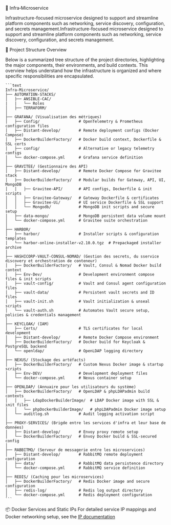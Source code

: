 🧩 Infra‑Microservice

Infrastructure-focused microservice designed to support and streamline platform components such as networking, service discovery, configuration, and secrets management.Infrastructure-focused microservice designed to support and streamline platform components such as networking, service discovery, configuration, and secrets management.

📁 Project Structure Overview

Below is a summarized tree structure of the project directories, highlighting the major components, their environments, and build contexts. This overview helps understand how the infrastructure is organized and where specific responsibilities are encapsulated.


    ```text
    Infra-Microservice/
    ├── AUTOMATION-STACKS/
    │   ├── ANSIBLE-CAC/ 
    |   |   └── Roles                    
    │   ├── TERRAFORM/                 
    │
    ├── GRAFANA/ (Visualisation des métriques)
    │   ├── Config/                 # OpenTelemetry & Prometheus configuration files
    │   ├── Distant-develop/        # Remote deployment configs (Docker Compose)
    │   ├── DockerBuilderFactory/   # Docker build context, Dockerfile & SSL certs
    │   ├── config/                 # Alternative or legacy telemetry configs
    │   └── docker-compose.yml      # Grafana service definition
    │
    ├── GRAVITEE/ (Gestionnaire des API)
    │   ├── Distant-develop/        # Remote Docker Compose for Gravitee stack
    │   ├── DockerBuilderFactory/   # Modular builds for Gateway, API, UI, MongoDB
    │   │   ├── Gravitee-API/       # API configs, Dockerfile & init scripts
    │   │   ├── Gravitee-Gateway/   # Gateway Dockerfile & certificates
    │   │   ├── Gravitee-Ui/        # UI service Dockerfile & SSL support
    │   │   └── Mongodb/            # MongoDB init scripts and secure setup
    │   ├── data-mongo/             # MongoDB persistent data volume mount
    │   └── docker-compose.yml      # Gravitee suite orchestration
    │
    ├── HARBOR/
    │   ├── harbor/                 # Installer scripts & configuration templates
    │   └── harbor-online-installer-v2.10.0.tgz  # Prepackaged installer archive
    │
    ├── HASHICORP-VAULT-CONSUL-NOMAD/ (Gestion des secrets, du sservice discovery et orchestration de conteneur)
    │   ├── DockerBuilderFactory/   # Vault, Consul & Nomad Docker build context
    │   ├── Env-Dev/                # Development environment compose files & init scripts
    │   ├── vault-config/           # Vault and Consul agent configuration files
    │   ├── vault-data/             # Persistent vault secrets and ID files
    │   ├── vault-init.sh           # Vault initialization & unseal scripts
    │   └── vault-auth.sh           # Automates Vault secure setup, policies & credentials management
    │
    ├── KEYCLOAK/ (IAM)
    │   ├── Certs/                  # TLS certificates for local development
    │   ├── Distant-develop/        # Remote Docker Compose environment
    │   ├── DockerBuilderFactory/   # Docker build for Keycloak & PostgreSQL backend
    │   └── openldap/               # OpenLDAP logging directory
    │
    ├── NEXUS/ (Stockage des artéfacts)
    │   ├── DockerBuilderFactory/   # Custom Nexus Docker image & startup scripts
    │   ├── Env-DEV/                # Development deployment files
    │   └── docker-compose.yml      # Nexus container setup
    │
    ├── OPENLDAP/ (Annuaire pour les utilisateurs du système)
    │   ├── DockerBuilderFactory/   # OpenLDAP & phpLDAPadmin build contexts
    │   │   ├── LdapDockerBuilderImage/  # LDAP Docker image with SSL & init files
    │   │   └── phpDockerBuilderImage/   # phpLDAPadmin Docker image setup
    │   └── auditlog.sh             # Audit logging activation script
    │
    ├── PROXY-SERVICES/ (Brigde entre les services d'infra et leur base de données)
    │   ├── Distant-develop/        # Envoy proxy remote setup
    │   └── DockerBuilderFactory/   # Envoy Docker build & SSL-secured config
    │
    ├── RABBITMQ/ (Serveur de messagerie entre les microservices)
    │   ├── Distant-develop/        # RabbitMQ remote deployment configuration
    │   ├── data/                   # RabbitMQ data persistence directory
    │   └── docker-compose.yml      # RabbitMQ service definition
    │
    ├── REDIS/ (Caching pour les microservices)
    │   ├── DockerBuilderFactory/   # Redis Docker image and secure configuration
    │   ├── redis-log/              # Redis log output directory
    │   └── docker-compose.yml      # Redis deployment configuration
    ```



📦 Docker Services and Static IPs
For detailed service IP mappings and Docker networking setup, see the [IP documentation](https://github.com/LAMBOFIRSTECH/Infra-microservice/blob/main/Ips.md)